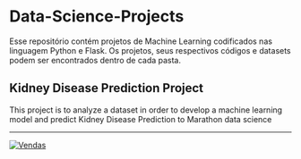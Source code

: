 # Data-Science-Projects
Esse repositório contém projetos de Machine Learning codificados nas linguagem Python e Flask. 
Os projetos, seus respectivos códigos e datasets podem ser encontrados dentro de cada pasta.

## Kidney Disease Prediction Project

 This project is to analyze a dataset in order to develop a machine learning model and predict Kidney Disease Prediction to Marathon data science
 
***
[![Vendas](https://github.com/robertoricci/Kidney-Disease/blob/main/Images/Demo.gif)](https://github.com/robertoricci/Kidney-Disease)


